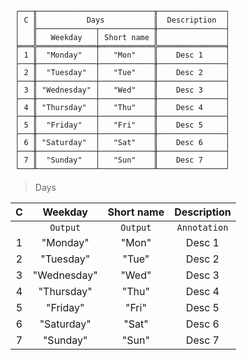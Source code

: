 ```text
 ┌───╥──────────────────────────╥───────────────┐
 │ C ║           Days           ║  Description  │
 │   ╟─────────────┬────────────╫───────────────┤
 │   ║   Weekday   │ Short name ║               │
 ╞═══╬═════════════╪════════════╬═══════════════╡
 │ 1 ║  "Monday"   │   "Mon"    ║    Desc 1     │
 ├───╫─────────────┼────────────╫───────────────┤
 │ 2 ║  "Tuesday"  │   "Tue"    ║    Desc 2     │
 ├───╫─────────────┼────────────╫───────────────┤
 │ 3 ║ "Wednesday" │   "Wed"    ║    Desc 3     │
 ├───╫─────────────┼────────────╫───────────────┤
 │ 4 ║ "Thursday"  │   "Thu"    ║    Desc 4     │
 ├───╫─────────────┼────────────╫───────────────┤
 │ 5 ║  "Friday"   │   "Fri"    ║    Desc 5     │
 ├───╫─────────────┼────────────╫───────────────┤
 │ 6 ║ "Saturday"  │   "Sat"    ║    Desc 6     │
 ├───╫─────────────┼────────────╫───────────────┤
 │ 7 ║  "Sunday"   │   "Sun"    ║    Desc 7     │
 └───╨─────────────┴────────────╨───────────────┘
```

> Days
  
| C |   Weekday   | Short name | Description  |
|:-:|:-----------:|:----------:|:------------:|
|   |  `Output`   |  `Output`  | `Annotation` |
| 1 |  "Monday"   |   "Mon"    |    Desc 1    |
| 2 |  "Tuesday"  |   "Tue"    |    Desc 2    |
| 3 | "Wednesday" |   "Wed"    |    Desc 3    |
| 4 | "Thursday"  |   "Thu"    |    Desc 4    |
| 5 |  "Friday"   |   "Fri"    |    Desc 5    |
| 6 | "Saturday"  |   "Sat"    |    Desc 6    |
| 7 |  "Sunday"   |   "Sun"    |    Desc 7    |
